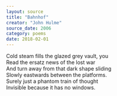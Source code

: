 ```yaml
---
layout: source
title: "Bahnhof"
creator: "John Hulme"
source_date: 2006
category: poems
date: 2018-02-01
---
```


Cold steam fills the glazed grey vault, you  
Read the ersatz news of the lost war  
And turn away from that dark shape sliding  
Slowly eastwards between the platforms.  
Surely just a phantom train of thought  
Invisible because it has no windows.  
